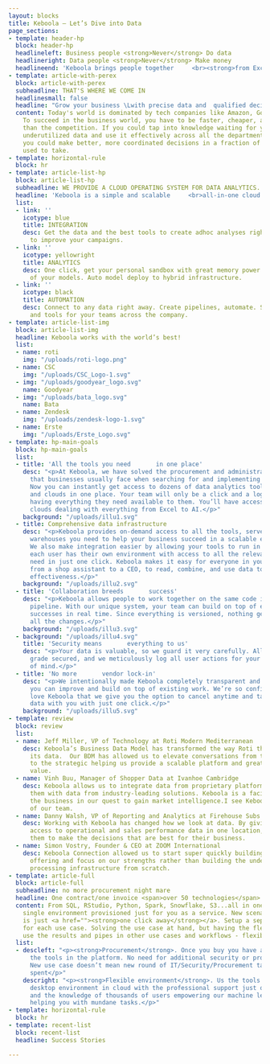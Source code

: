 ```yaml
---
layout: blocks
title: Keboola – Let’s Dive into Data
page_sections:
- template: header-hp
  block: header-hp
  headlineleft: Business people <strong>Never</strong> Do data
  headlineright: Data people <strong>Never</strong> Make money
  headlineend: 'Keboola brings people together     <br><strong>from Excel to AI</strong> with lightning speed. '
- template: article-with-perex
  block: article-with-perex
  subheadline: THAT'S WHERE WE COME IN
  headlinesmall: false
  headline: "Grow your business \Lwith precise data and  qualified decisions"
  content: Today's world is dominated by tech companies like Amazon, Google, and Facebook.
    To succeed in the business world, you have to be faster, cheaper, and more precise
    than the competition. If you could tap into knowledge waiting for you in your
    underutilized data and use it effectively across all the departments of your business,
    you could make better, more coordinated decisions in a fraction of the time it
    used to take.
- template: horizontal-rule
  block: hr
- template: article-list-hp
  block: article-list-hp
  subheadline: WE PROVIDE A CLOUD OPERATING SYSTEM FOR DATA ANALYTICS.
  headline: 'Keboola is a simple and scalable     <br>all-in-one cloud environment.'
  list:
  - link: ''
    icotype: blue
    title: INTEGRATION
    desc: Get the data and the best tools to create adhoc analyses right in your department
      to improve your campaigns.
  - link: ''
    icotype: yellowright
    title: ANALYTICS
    desc: One click, get your personal sandbox with great memory power to run all
      of your models. Auto model deploy to hybrid infrastructure.
  - link: ''
    icotype: black
    title: AUTOMATION
    desc: Connect to any data right away. Create pipelines, automate. Share data catalogues
      and tools for your teams across the company.
- template: article-list-img
  block: article-list-img
  headline: Keboola works with the world’s best!
  list:
  - name: roti
    img: "/uploads/roti-logo.png"
  - name: CSC
    img: "/uploads/CSC_Logo-1.svg"
  - img: "/uploads/goodyear_logo.svg"
    name: Goodyear
  - img: "/uploads/bata_logo.svg"
    name: Bata
  - name: Zendesk
    img: "/uploads/zendesk-logo-1.svg"
  - name: Erste
    img: "/uploads/Erste_Logo.svg"
- template: hp-main-goals
  block: hp-main-goals
  list:
  - title: 'All the tools you need       in one place'
    desc: "<p>At Keboola, we have solved the procurement and administration nightmare
      that businesses usually face when searching for and implementing new tools.
      Now you can instantly get access to dozens of data analytics tools, data warehouses,
      and clouds in one place. Your team will only be a click and a login away from
      having everything they need available to them. You’ll have access to multiple
      clouds dealing with everything from Excel to AI.</p>"
    background: "/uploads/illu1.svg"
  - title: Comprehensive data infrastructure
    desc: "<p>Keboola provides on-demand access to all the tools, servers, and data
      warehouses you need to help your business succeed in a scalable environment.
      We also make integration easier by allowing your tools to run in parallel, so
      each user has their own environment with access to all the relevant data they
      need in just one click. Keboola makes it easy for everyone in your company,
      from a shop assistant to a CEO, to read, combine, and use data to improve their
      effectiveness.</p>"
    background: "/uploads/illu2.svg"
  - title: 'Collaboration breeds       success'
    desc: "<p>Keboola allows people to work together on the same code in the same
      pipeline. With our unique system, your team can build on top of each other’s
      successes in real time. Since everything is versioned, nothing gets lost in
      all the changes.</p>"
    background: "/uploads/illu3.svg"
  - background: "/uploads/illu4.svg"
    title: 'Security means       everything to us'
    desc: "<p>Your data is valuable, so we guard it very carefully. All data is HIPAA
      grade secured, and we meticulously log all user actions for your complete peace
      of mind.</p>"
  - title: 'No more       vendor lock-in'
    desc: "<p>We intentionally made Keboola completely transparent and open box so
      you can improve and build on top of existing work. We’re so confident that you’ll
      love Keboola that we give you the option to cancel anytime and take all your
      data with you with just one click.</p>"
    background: "/uploads/illu5.svg"
- template: review
  block: review
  list:
  - name: Jeff Miller, VP of Technology at Roti Modern Mediterranean
    desc: Keboola’s Business Data Model has transformed the way Roti thinks about
      its data.  Our BDM has allowed us to elevate conversations from the tactical
      to the strategic helping us provide a scalable platform and greater business
      value.
  - name: Vinh Buu, Manager of Shopper Data at Ivanhoe Cambridge
    desc: Keboola allows us to integrate data from proprietary platforms and correlate
      them with data from industry-leading solutions. Keboola is a facilitator to
      the business in our quest to gain market intelligence.I see Keboola as an extension
      of our team.
  - name: Danny Walsh, VP of Reporting and Analytics at Firehouse Subs
    desc: Working with Keboola has changed how we look at data. By giving franchisees
      access to operational and sales performance data in one location, we are empowering
      them to make the decisions that are best for their business.
  - name: Simon Vostry, Founder & CEO at ZOOM International
    desc: Keboola Connection allowed us to start super quickly building our analytics
      offering and focus on our strengths rather than building the underlying data
      processing infrastructure from scratch.
- template: article-full
  block: article-full
  subheadline: no more procurement night mare
  headline: One contract/one invoice <span>over 50 technologies</span>
  content: From SQL, RStudio, Python, Spark, Snowflake, S3...all in one contract and
    single environment provisioned just for you as a service. New scenario and configuration
    is just <a href=""><strong>one click away</strong></a>. Setup a separate project
    for each use case. Solving the use case at hand, but having the flexibility to
    use the results and pipes in other use cases and workflows - flexibility.
  list:
  - descleft: "<p><strong>Procurement</strong>. Once you buy you have access to all
      the tools in the platform. No need for additional security or procurement permissions.
      New use case doesn’t mean new round of IT/Security/Procurement talks and weeks
      spent</p>"
    descright: "<p><strong>Flexible environment</strong>. Us the tools you know from
      desktop environment in cloud with the professional support just one click away
      and the knowledge of thousands of users empowering our machine learning and
      helping you with mundane tasks.</p>"
- template: horizontal-rule
  block: hr
- template: recent-list
  block: recent-list
  headline: Success Stories

---
```

